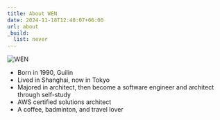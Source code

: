 ```yaml
---
title: About WEN
date: 2024-11-18T12:40:07+06:00
url: about
_build:
  list: never
---
```


![WEN](/images/wen.jpg)

- Born in 1990, Guilin 
- Lived in Shanghai, now in Tokyo 
- Majored in architect, then become a software engineer and architect through self-study
- AWS certified solutions architect
- A coffee, badminton, and travel lover
